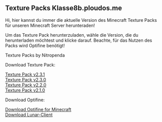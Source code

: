 ## Texture Packs Klasse8b.ploudos.me

Hi, hier kannst du immer die aktuelle Version des Minecraft Texture Packs für unseren Minecraft Server herunteraden!

Um das Texture Pack herunterzuladen, wähle die Version, die du herunterladen möchtest und klicke darauf. Beachte, für das Nutzen des Packs wird Optifine benötigt!


Texture Packs by Nitropenda

Download Texture Pack:     

[Texture Pack v2.3.1]()           
[Texture Pack v2.3.0](https://nitropenda.github.io/Klasse8b-V2.3.0/)                            
[Texture Pack v2.2.0](https://nitropenda.github.io/Klasse8b-V2.3.1/)                              
[Texture Pack v2.1.0]()                                 
                        
Download Optifine:     

[Download Optifine for Minecraft](https://optifine.net/downloads)                
[Download Lunar-Client](https://www.lunarclient.com/download/)
